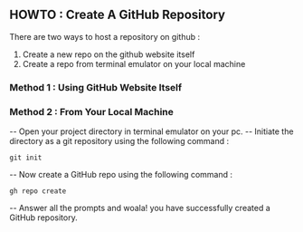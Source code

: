 ## HOWTO : Create A GitHub Repository

There are two ways to host a repository on github :

1) Create a new repo on the github website itself
2) Create a repo from terminal emulator on your local machine

### Method 1 : Using GitHub Website Itself

### Method 2 : From Your Local Machine

-- Open your project directory in terminal emulator on your pc.
-- Initiate the directory as a git repository using the following command :
```
git init
```
-- Now create a GitHub repo using the following command :
```
gh repo create
```
-- Answer all the prompts and woala! you have successfully created a GitHub repository.
